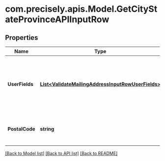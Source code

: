 # com.precisely.apis.Model.GetCityStateProvinceAPIInputRow
## Properties

Name | Type | Description | Notes
------------ | ------------- | ------------- | -------------
**UserFields** | [**List&lt;ValidateMailingAddressInputRowUserFields&gt;**](ValidateMailingAddressInputRowUserFields.md) | These fields are returned, unmodified, in the user_fields section of the response. | [optional] 
**PostalCode** | **string** | The validated ZIP Code or postal code. | [optional] 

[[Back to Model list]](../README.md#documentation-for-models) [[Back to API list]](../README.md#documentation-for-api-endpoints) [[Back to README]](../README.md)

